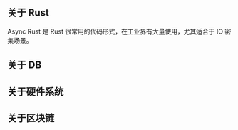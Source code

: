 ## 关于 Rust
Async Rust 是 Rust 很常用的代码形式，在工业界有大量使用，尤其适合于 IO 密集场景。


## 关于 DB



## 关于硬件系统



## 关于区块链


